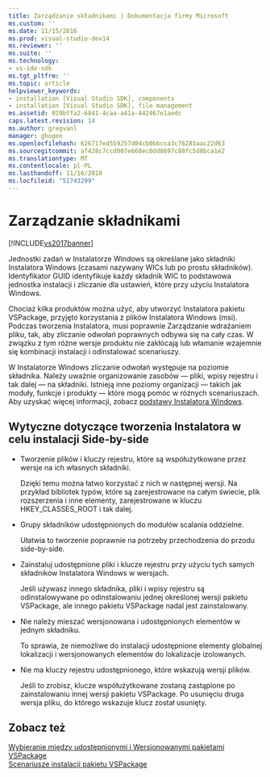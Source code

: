 ```yaml
---
title: Zarządzanie składnikami | Dokumentacja firmy Microsoft
ms.custom: ''
ms.date: 11/15/2016
ms.prod: visual-studio-dev14
ms.reviewer: ''
ms.suite: ''
ms.technology:
- vs-ide-sdk
ms.tgt_pltfrm: ''
ms.topic: article
helpviewer_keywords:
- installation [Visual Studio SDK], components
- installation [Visual Studio SDK], file management
ms.assetid: 029bffa2-6841-4caa-a41a-442467e1aedc
caps.latest.revision: 14
ms.author: gregvanl
manager: ghogen
ms.openlocfilehash: 626717ed559257d04cb0bbcca3c76283aac22d63
ms.sourcegitcommit: af428c7ccd007e668ec0dd8697c88fc5d8bca1e2
ms.translationtype: MT
ms.contentlocale: pl-PL
ms.lasthandoff: 11/16/2018
ms.locfileid: "51743299"
---
```

# <a name="component-management"></a>Zarządzanie składnikami
[!INCLUDE[vs2017banner](../../includes/vs2017banner.md)]

Jednostki zadań w Instalatorze Windows są określane jako składniki Instalatora Windows (czasami nazywany WICs lub po prostu składników). Identyfikator GUID identyfikuje każdy składnik WIC to podstawowa jednostka instalacji i zliczanie dla ustawień, które przy użyciu Instalatora Windows.  
  
 Chociaż kilka produktów można użyć, aby utworzyć Instalatora pakietu VSPackage, przyjęto korzystania z plików Instalatora Windows (msi). Podczas tworzenia Instalatora, musi poprawnie Zarządzanie wdrażaniem pliku, tak, aby zliczanie odwołań poprawnych odbywa się na cały czas. W związku z tym różne wersje produktu nie zakłócają lub włamanie wzajemnie się kombinacji instalacji i odinstalować scenariuszy.  
  
 W Instalatorze Windows zliczanie odwołań występuje na poziomie składnika. Należy uważnie organizowanie zasobów — pliki, wpisy rejestru i tak dalej — na składniki. Istnieją inne poziomy organizacji — takich jak moduły, funkcje i produkty — które mogą pomóc w różnych scenariuszach. Aby uzyskać więcej informacji, zobacz [podstawy Instalatora Windows](../../extensibility/internals/windows-installer-basics.md).  
  
## <a name="guidelines-of-authoring-setup-for-side-by-side-installation"></a>Wytyczne dotyczące tworzenia Instalatora w celu instalacji Side-by-side  
  
-   Tworzenie plików i kluczy rejestru, które są współużytkowane przez wersje na ich własnych składniki.  
  
     Dzięki temu można łatwo korzystać z nich w następnej wersji. Na przykład bibliotek typów, które są zarejestrowane na całym świecie, plik rozszerzenia i inne elementy, zarejestrowane w kluczu HKEY_CLASSES_ROOT i tak dalej.  
  
-   Grupy składników udostępnionych do modułów scalania oddzielne.  
  
     Ułatwia to tworzenie poprawnie na potrzeby przechodzenia do przodu side-by-side.  
  
-   Zainstaluj udostępnione pliki i klucze rejestru przy użyciu tych samych składników Instalatora Windows w wersjach.  
  
     Jeśli używasz innego składnika, pliki i wpisy rejestru są odinstalowywane po odinstalowaniu jednej określonej wersji pakietu VSPackage, ale innego pakietu VSPackage nadal jest zainstalowany.  
  
-   Nie należy mieszać wersjonowana i udostępnionych elementów w jednym składniku.  
  
     To sprawia, że niemożliwe do instalacji udostępnione elementy globalnej lokalizacji i wersjonowanych elementów do lokalizacje izolowanych.  
  
-   Nie ma kluczy rejestru udostępnionego, które wskazują wersji plików.  
  
     Jeśli to zrobisz, klucze współużytkowane zostaną zastąpione po zainstalowaniu innej wersji pakietu VSPackage. Po usunięciu druga wersja pliku, do którego wskazuje klucz został usunięty.  
  
## <a name="see-also"></a>Zobacz też  
 [Wybieranie między udostępnionymi i Wersjonowanymi pakietami VSPackage](../../extensibility/choosing-between-shared-and-versioned-vspackages.md)   
 [Scenariusze instalacji pakietu VSPackage](../../extensibility/internals/vspackage-setup-scenarios.md)

